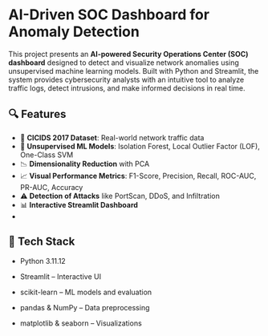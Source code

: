 # AI-Driven SOC Dashboard for Anomaly Detection

This project presents an **AI-powered Security Operations Center (SOC) dashboard** designed to detect and visualize network anomalies using unsupervised machine learning models. Built with Python and Streamlit, the system provides cybersecurity analysts with an intuitive tool to analyze traffic logs, detect intrusions, and make informed decisions in real time.

## 🔍 Features

- 📁 **CICIDS 2017 Dataset**: Real-world network traffic data
- 🧠 **Unsupervised ML Models**: Isolation Forest, Local Outlier Factor (LOF), One-Class SVM
- 📉 **Dimensionality Reduction** with PCA
- 📈 **Visual Performance Metrics**: F1-Score, Precision, Recall, ROC-AUC, PR-AUC, Accuracy
- ⚠️ **Detection of Attacks** like PortScan, DDoS, and Infiltration
- 📊 **Interactive Streamlit Dashboard**
- 
## 🧰 Tech Stack

- Python 3.11.12

- Streamlit – Interactive UI

- scikit-learn – ML models and evaluation

- pandas & NumPy – Data preprocessing

- matplotlib & seaborn – Visualizations
